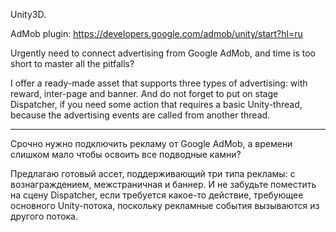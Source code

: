 Unity3D.

AdMob plugin: https://developers.google.com/admob/unity/start?hl=ru

Urgently need to connect advertising from Google AdMob, and time is too short to master all the pitfalls?

I offer a ready-made asset that supports three types of advertising: with reward, inter-page and banner.
And do not forget to put on stage Dispatcher, if you need some action that requires a basic Unity-thread, because the advertising events are called from another thread.

----------------------------------------------------------------------------------------------------------------------------------------------------------------------------

Срочно нужно подключить рекламу от Google AdMob, а времени слишком мало чтобы освоить все подводные камни?

Предлагаю готовый ассет, поддерживающий три типа рекламы: с вознаграждением, межстраничная и баннер.
И не забудьте поместить на сцену Dispatcher, если требуется какое-то действие, требующее основного Unity-потока, поскольку рекламные события вызываются из другого потока.
